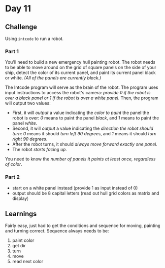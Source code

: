 # Day 11

## Challenge

Using `intcode` to run a robot.

### Part 1

You'll need to build a new emergency hull painting robot. The robot needs to be able to move around on the grid of square panels on the side of your ship, detect the color of its current panel, and paint its current panel black or white. _(All of the panels are currently black.)_

The Intcode program will serve as the brain of the robot. The program uses input instructions to access the robot's camera: _provide 0 if the robot is over a black panel or 1 if the robot is over a white panel_. Then, the program will output two values:

- First, it will _output_ a value indicating the _color to paint_ the panel the robot is over: _0_ means to paint the panel _black_, and _1_ means to paint the panel _white_.
- Second, it will _output_ a value indicating the _direction the robot should turn_: _0_ means it should _turn left 90 degrees_, and _1_ means it should _turn right 90 degrees_.
- After the robot turns, it should _always move forward exactly one panel_. 
- The robot _starts facing up_.

You need to know the _number of panels it paints at least once, regardless of color_.

### Part 2

- start on a white panel instead (provide 1 as input instead of 0)
- output should be 8 capital letters (read out hull grid colors as matrix and display)

## Learnings

Fairly easy, just had to get the conditions and sequence for moving, painting and turning correct. Sequence always needs to be:

1) paint color
2) get dir
3) turn
4) move
5) read next color